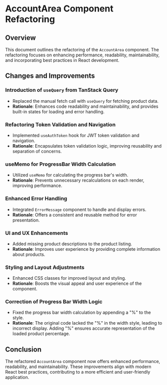 # AccountArea Component Refactoring

## Overview

This document outlines the refactoring of the `AccountArea` component. The refactoring focuses on enhancing performance, readability, maintainability, and incorporating best practices in React development.

## Changes and Improvements

### Introduction of `useQuery` from TanStack Query

- Replaced the manual fetch call with `useQuery` for fetching product data.
- **Rationale**: Enhances code readability and maintainability, and provides built-in states for loading and error handling.

### Refactoring Token Validation and Navigation

- Implemented `useAuthToken` hook for JWT token validation and navigation.
- **Rationale**: Encapsulates token validation logic, improving reusability and separation of concerns.

### useMemo for ProgressBar Width Calculation

- Utilized `useMemo` for calculating the progress bar's width.
- **Rationale**: Prevents unnecessary recalculations on each render, improving performance.

### Enhanced Error Handling

- Integrated `ErrorMessage` component to handle and display errors.
- **Rationale**: Offers a consistent and reusable method for error presentation.

### UI and UX Enhancements

- Added missing product descriptions to the product listing.
- **Rationale**: Improves user experience by providing complete information about products.

### Styling and Layout Adjustments

- Enhanced CSS classes for improved layout and styling.
- **Rationale**: Boosts the visual appeal and user experience of the component.

### Correction of Progress Bar Width Logic

- Fixed the progress bar width calculation by appending a "%" to the style.
- **Rationale**: The original code lacked the "%" in the width style, leading to incorrect display. Adding "%" ensures accurate representation of the loaded product percentage.

## Conclusion

The refactored `AccountArea` component now offers enhanced performance, readability, and maintainability. These improvements align with modern React best practices, contributing to a more efficient and user-friendly application.
